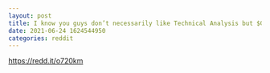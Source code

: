 ```yaml
--- 
layout: post 
title: I know you guys don’t necessarily like Technical Analysis but $GEVO. 
date: 2021-06-24 1624544950 
categories: reddit 
--- 
```

https://redd.it/o720km